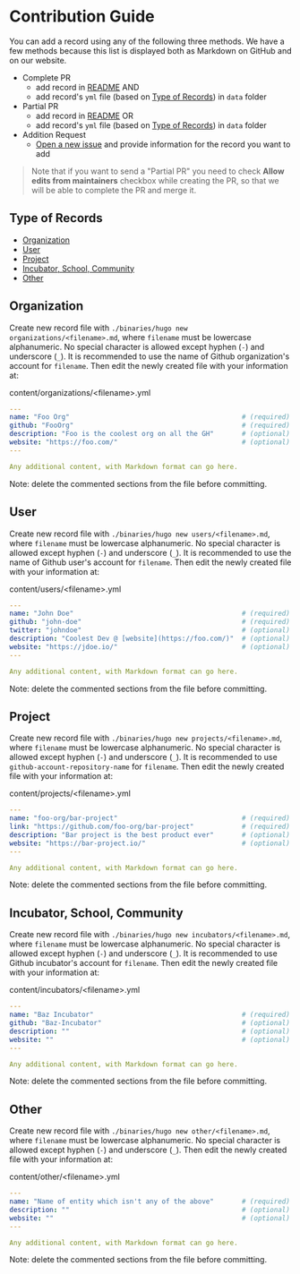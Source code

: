 # Contribution Guide

You can add a record using any of the following three methods. We have a few methods because this list is displayed both as Markdown on GitHub and on our website.

- Complete PR
  - add record in [README](https://github.com/opensourcecities/montreal/blob/master/README.md) AND
  - add record's `yml` file (based on [Type of Records](#type-of-records)) in `data` folder
- Partial PR
  - add record in [README](https://github.com/opensourcecities/montreal/blob/master/README.md) OR
  - add record's `yml` file (based on [Type of Records](#type-of-records)) in `data` folder
- Addition Request
  - [Open a new issue](https://github.com/RichardLitt/open-source-montreal/issues/new) and provide information for the record you want to add

> Note that if you want to send a "Partial PR" you need to check **Allow edits from maintainers** checkbox while creating the PR, so that we will be able to complete the PR and merge it.

## Type of Records

- [Organization](#organization)
- [User](#user)
- [Project](#project)
- [Incubator, School, Community](#incubator-school-community)
- [Other](#other)

## Organization

Create new record file with `./binaries/hugo new organizations/<filename>.md`, where `filename` must be lowercase alphanumeric. No special character is allowed except hyphen (`-`) and underscore (`_`). It is recommended to use the name of Github organization's account for `filename`. Then edit the newly created file with your information at:

content/organizations/&lt;filename&gt;.yml

```yml
---
name: "Foo Org"                                           # (required) alphanumeric with spaces
github: "FooOrg"                                          # (required) github-account-without-spaces
description: "Foo is the coolest org on all the GH"       # (optional)
website: "https://foo.com/"                               # (optional)
---

Any additional content, with Markdown format can go here.
```

Note: delete the commented sections from the file before committing.

## User

Create new record file with `./binaries/hugo new users/<filename>.md`, where `filename` must be lowercase alphanumeric. No special character is allowed except hyphen (`-`) and underscore (`_`). It is recommended to use the name of Github user's account for `filename`. Then edit the newly created file with your information at:

content/users/&lt;filename&gt;.yml

```yml
---
name: "John Doe"                                          # (required) alphanumeric with spaces
github: "john-doe"                                        # (required) github-account-without-spaces
twitter: "johndoe"                                        # (optional) twitter-account-without-spaces
description: "Coolest Dev @ [website](https://foo.com/)"  # (optional)
website: "https://jdoe.io/"                               # (optional)
---

Any additional content, with Markdown format can go here.
```

Note: delete the commented sections from the file before committing.

## Project

Create new record file with `./binaries/hugo new projects/<filename>.md`, where `filename` must be lowercase alphanumeric. No special character is allowed except hyphen (`-`) and underscore (`_`). It is recommended to use `github-account-repository-name` for `filename`. Then edit the newly created file with your information at:

content/projects/&lt;filename&gt;.yml

```yml
---
name: "foo-org/bar-project"                               # (required) recommended "github-account/repository-name"
link: "https://github.com/foo-org/bar-project"            # (required) full url link to the project
description: "Bar project is the best product ever"       # (optional)
website: "https://bar-project.io/"                        # (optional)
---

Any additional content, with Markdown format can go here.
```

Note: delete the commented sections from the file before committing.

## Incubator, School, Community

Create new record file with `./binaries/hugo new incubators/<filename>.md`, where `filename` must be lowercase alphanumeric. No special character is allowed except hyphen (`-`) and underscore (`_`). It is recommended to use Github incubator's account for `filename`. Then edit the newly created file with your information at:

content/incubators/&lt;filename&gt;.yml

```yml
---
name: "Baz Incubator"                                     # (required) alphanumeric with spaces
github: "Baz-Incubator"                                   # (optional) github-account-without-spaces
description: ""                                           # (optional)
website: ""                                               # (optional)
---

Any additional content, with Markdown format can go here.
```

Note: delete the commented sections from the file before committing.

## Other

Create new record file with `./binaries/hugo new other/<filename>.md`, where `filename` must be lowercase alphanumeric. No special character is allowed except hyphen (`-`) and underscore (`_`). Then edit the newly created file with your information at:

content/other/&lt;filename&gt;.yml

```yml
---
name: "Name of entity which isn't any of the above"       # (required) alphanumeric with spaces
description: ""                                           # (optional)
website: ""                                               # (optional)
---

Any additional content, with Markdown format can go here.
```

Note: delete the commented sections from the file before committing.
